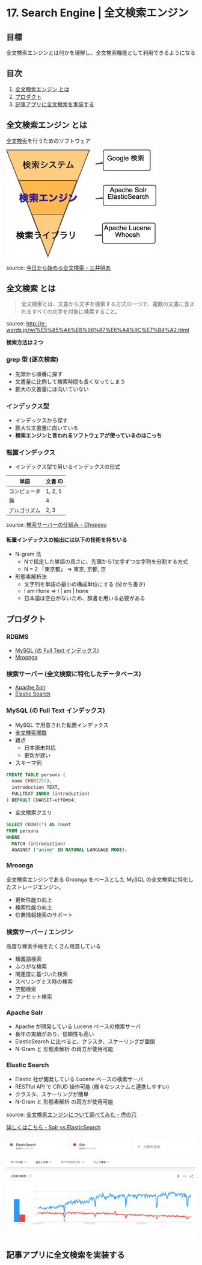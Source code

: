# 17. Search Engine | 全文検索エンジン

## 目標

全文検索エンジンとは何かを理解し、全文検索機能として利用できるようになる

## 目次

1. [全文検索エンジン とは](#全文検索エンジン-とは)
1. [プロダクト](#プロダクト)
1. [記事アプリに全文検索を実装する](#記事アプリに全文検索を実装する)

## 全文検索エンジン とは

[全文検索](#全文検索-とは)を行うためのソフトウェア

![search-engine](/backend-roadmap/images/search-engine.png)

source: [今日から始める全文検索 - 三井明楽](https://speakerdeck.com/toranoana/jin-ri-karashi-meruquan-wen-jian-suo)

## 全文検索 とは

> 全文検索とは、文書から文字を検索する方式の一つで、複数の文書に含まれるすべての文字を対象に検索すること。

source: http://e-words.jp/w/%E5%85%A8%E6%96%87%E6%A4%9C%E7%B4%A2.html

**検索方法は２つ**

### grep 型 (逐次検索)

- 先頭から順番に探す
- 文書量に比例して検索時間も長くなってしまう
- 膨大の文書量には向いていない

### インデックス型

- インデックスから探す
- 膨大な文書量に向いている
- **検索エンジンと言われるソフトウェアが使っているのはこっち**

### 転置インデックス

- インデックス型で用いるインデックスの形式

| 単語 | 文書 ID |
| --- | --- |
| コンピュータ | 1, 2, 5 |
| 猫 | 4 |
| アルゴリズム | 2, 3|

source: [検索サーバーの仕組み - Chopesu](https://chopesu.com/programing/elasticsearch%e3%81%a8%e3%81%af%ef%bc%88%e6%a4%9c%e7%b4%a2%e3%82%b5%e3%83%bc%e3%83%90%e3%83%bc%ef%bc%89/#i)

#### 転置インデックスの抽出には以下の技術を持ちいる

- N-gram 法
  - Nで指定した単語の長さに、先頭から1文字ずつ文字列を分割する方式
  - N = 2 「東京都」 => 東京, 京都, 京
- 形態素解析法
  - 文字列を単語の最小の構成単位にする (分かち書き)
  - I am Horie => I | am | horie
  - 日本語は空白がないため、辞書を用いる必要がある

## プロダクト

### RDBMS

- [MySQL (の Full Text インデックス)](https://dev.mysql.com/doc/refman/5.6/ja/innodb-fulltext-index.html)
- [Mroonga](https://mroonga.org/ja/)

### 検索サーバー (全文検索に特化したデータベース)

- [Apache Solr](https://lucene.apache.org/solr/)
- [Elastic Search](https://www.elastic.co/jp/elasticsearch)

### MySQL (の Full Text インデックス)

- MySQL で用意された転置インデックス
- [全文検索関数](https://dev.mysql.com/doc/refman/5.6/ja/fulltext-search.html)
- 難点
  - 日本語未対応
  - 更新が遅い
- スキーマ例

```sql
CREATE TABLE persons (
  name CHAR(255),
  introduction TEXT,
  FULLTEXT INDEX (introduction)
) DEFAULT CHARSET=utf8mb4;
```

- 全文検索クエリ

```sql
SELECT COUNT(*) AS count
FROM persons
WHERE
  MATCH (introduction)
  AGAINST ("anime" IN NATURAL LANGUAGE MODE);
```

### Mroonga

全文検索エンジンである Groonga をベースとした MySQL の全文検索に特化したストレージエンジン。

- 更新性能の向上
- 検索性能の向上
- 位置情報検索のサポート

### 検索サーバー / エンジン

高度な検索手段をたくさん用意している

- 類義語検索
- ふりがな検索
- 関連度に基づいた検索
- スペリングミス時の検索
- 空間検索
- ファセット検索

### Apache Solr

- Apache が開発している Lucene ベースの検索サーバ
- 長年の実績があり、信頼性も高い
- ElasticSearch に比べると、クラスタ、スケーリングが面倒
- N-Gram と 形態素解析 の両方が使用可能

### Elastic Search

- Elastic 社が開発している Lucene ベースの検索サーバ
- RESTful API で CRUD 操作可能 (様々なシステムと連携しやすい)
- クラスタ、スケーリングが簡単
- N-Gram と 形態素解析 の両方が使用可能

source: [全文検索エンジンについて調べてみた - 虎の穴](https://toranoana-lab.hatenablog.com/entry/2019/02/06/103709)

[詳しくはこちら - Solr vs ElasticSearch](https://sematext.com/blog/solr-vs-elasticsearch-differences/#toc-solrsolrcloud-23)

![searchengine-trends](/backend-roadmap/images/search-engine-trends.png)

## 記事アプリに全文検索を実装する

